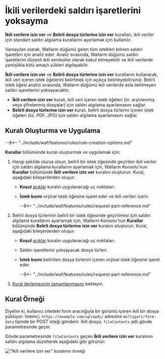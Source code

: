 # İkili verilerdeki saldırı işaretlerini yoksayma

**İkili verilere izin ver** ve **Belirli dosya türlerine izin ver** kuralları, ikili veriler için standart saldırı algılama kurallarını ayarlamak için kullanılır.

Varsayılan olarak, Wallarm düğümü gelen tüm istekleri bilinen saldırı işaretleri için analiz eder. Analiz sırasında, Wallarm düğümü saldırı işaretlerini düzenli ikili semboller olarak kabul etmeyebilir ve ikili verilerde yanlışlıkla kötü amaçlı yükleri algılayabilir.

**İkili verilere izin ver** ve **Belirli dosya türlerine izin ver** kurallarını kullanarak, ikili veri içeren istek öğelerini belirtmek için açıkça belirleyebilirsiniz. Belirli istek öğesi analizi sırasında, Wallarm düğümü ikili verilerde asla iletilmeyen saldırı işaretlerini yoksayacaktır.

* **İkili verilere izin ver** kuralı, ikili veri içeren istek öğeleri (ör. arşivlenmiş veya şifrelenmiş dosyalar) için saldırı algılama ayarlamasını sağlar.
* **Belirli dosya türlerine izin ver** kuralı, belirli dosya türlerini içeren istek öğeleri (öz. PDF, JPG) için saldırı algılama ayarlamasını sağlar.

## Kuralı Oluşturma ve Uygulama

--8<-- "../include/waf/features/rules/rule-creation-options.md"

**Kurallar** bölümünde kuralı oluşturmak ve uygulamak için:

1. Hangi şekilde olursa olsun, belirli bir istek öğesinde geçirilen ikili veriler için saldırı algılama kurallarını ayarlamak için, Wallarm Konsolu'nun **Kurallar** bölümünde **İkili verilere izin ver** kuralını oluşturun. Kural, aşağıdaki bileşenlerden oluşur:

      * **Koşul** [açıklar](add-rule.md#branch-description) kuralın uygulanacağı uç noktaları.
      * **İstek kısmı** orijinal istek öğesine işaret eder ve ikili verileri içerir.

         --8<-- "../include/waf/features/rules/request-part-reference.md"
2. Belirli dosya türlerinin belirli bir istek öğesinde geçirilmesi için saldırı algılama kurallarını ayarlamak için, Wallarm Konsolu'nun **Kurallar** bölümünde **Belirli dosya türlerine izin ver** kuralını oluşturun. Kural, aşağıdaki bileşenlerden oluşur:

      * **Koşul** [açıklar](add-rule.md#branch-description) kuralın uygulanacağı uç noktaları.
      * Saldırı işaretlerini yoksayacak dosya türleri.
      * **İstek kısmı** belirtilen dosya türlerini içeren orijinal istek öğesine işaret eder.

         --8<-- "../include/waf/features/rules/request-part-reference.md"
3. [Kural derlemesinin tamamlanmasını](compiling.md) bekleyin.

## Kural Örneği

Diyelim ki, kullanıcı sitedeki form aracılığıyla bir görüntü içeren ikili bir dosya yüklüyor. İstemci, `https://example.com/uploads/` adresine `multipart/form-data` tipinde bir POST isteği gönderir. İkili dosya, `fileContents` adlı gövde parametresinde geçer.

Gövde parametresinde `fileContents` geçen **İkili verilere izin ver** kuralının saldırı algılama düzelterek aşağıdaki gibi görünür:

![“İkili verilere izin ver” kuralının örneği](../../images/user-guides/rules/ignore-binary-attacks-example.png)